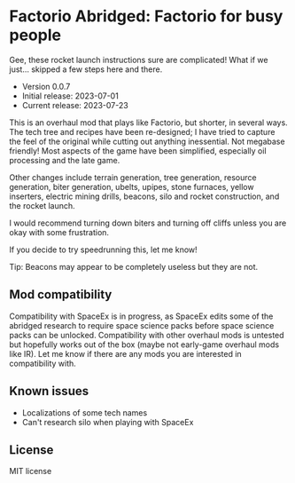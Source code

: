 # Factorio Abridged: Factorio for busy people

Gee, these rocket launch instructions sure are complicated! What if we just... skipped a few steps here and there.

 * Version 0.0.7
 * Initial release: 2023-07-01
 * Current release: 2023-07-23

This is an overhaul mod that plays like Factorio, but shorter, in several ways. The tech tree and recipes have been re-designed; I have tried to capture the feel of the original while cutting out anything inessential. Not megabase friendly! Most aspects of the game have been simplified, especially oil processing and the late game.

Other changes include terrain generation, tree generation, resource generation, biter generation, ubelts, upipes, stone furnaces, yellow inserters, electric mining drills, beacons, silo and rocket construction, and the rocket launch.

I would recommend turning down biters and turning off cliffs unless you are okay with some frustration.

If you decide to try speedrunning this, let me know!

Tip: Beacons may appear to be completely useless but they are not.

## Mod compatibility

Compatibility with SpaceEx is in progress, as SpaceEx edits some of the abridged research to require space science packs before space science packs can be unlocked. Compatibility with other overhaul mods is untested but hopefully works out of the box (maybe not early-game overhaul mods like IR). Let me know if there are any mods you are interested in compatibility with.

## Known issues

 * Localizations of some tech names
 * Can't research silo when playing with SpaceEx

## License

MIT license
